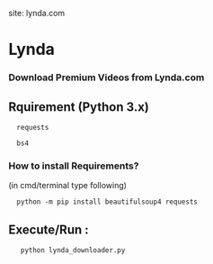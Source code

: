 
site: lynda.com
# Lynda
### Download Premium Videos from Lynda.com

## Rquirement (Python 3.x)
```
  requests
```
```
  bs4
```
### How to install Requirements?
(in cmd/terminal type following)
```
  python -m pip install beautifulsoup4 requests
```
## Execute/Run :
```
   python lynda_downloader.py
```